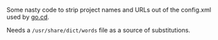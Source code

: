 Some nasty code to strip project names and URLs out of the config.xml used by [go.cd](http://www.go.cd/).

Needs a ``/usr/share/dict/words`` file as a source of substitutions.